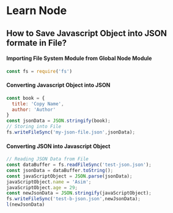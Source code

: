# Learn Node
## How to Save Javascript Object into JSON formate in File?
#### Importing File System Module from Global Node Module
```javascript
const fs = require('fs')
```
#### Converting Javascript Object into JSON
```javascript
const book = {
  title: 'Copy Name',
  author: 'Author'
}
const jsonData = JSON.stringify(book);
// Storing into File
fs.writeFileSync('my-json-file.json',jsonData);
```
#### Converting JSON into Javascript Object
```javascript
// Reading JSON Data from File
const dataBuffer = fs.readFileSync('test-json.json');
const jsonData = dataBuffer.toString();
const javaScriptObject = JSON.parse(jsonData);
javaScriptObject.name = 'Asim';
javaScriptObject.age = 29;
const newJsonData = JSON.stringify(javaScriptObject);
fs.writeFileSync('test-b-json.json',newJsonData);
l(newJsonData)
```